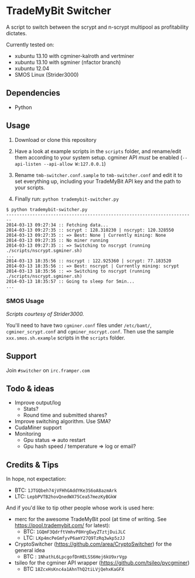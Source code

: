 # TradeMyBit Switcher

A script to switch between the scrypt and n-scrypt multipool as profitability dictates.

Currently tested on:
* xubuntu 13.10 with cgminer-kalroth and vertminer
* xubuntu 13.10 with sgminer (nfactor branch)
* xubuntu 12.04
* SMOS Linux (Strider3000)

## Dependencies

* Python

## Usage

1. Download or clone this repository

2. Have a look at example scripts in the `scripts` folder, and rename/edit them according to your system setup. cgminer API *must* be enabled (`--api-listen --api-allow W:127.0.0.1`)

3. Rename `tmb-switcher.conf.sample` to `tmb-switcher.conf` and edit it to set everything up, including your TradeMyBit API key and the path to your scripts.

4. Finally run: `python trademybit-switcher.py`


```
$ python trademybit-switcher.py 
------------------------------------------------------------------------
2014-03-13 09:27:34 :: Fetching data...
2014-03-13 09:27:35 :: scrypt : 128.310230 | nscrypt: 120.328550
2014-03-13 09:27:35 :: => Best: None | Currently mining: None
2014-03-13 09:27:35 :: No miner running
2014-03-13 09:27:35 :: => Switching to nscrypt (running ./scripts/nscrypt.sgminer.sh)
...
2014-03-13 18:35:56 :: nscrypt : 122.925360 | scrypt: 77.183520
2014-03-13 18:35:56 :: => Best: nscrypt | Currently mining: scrypt
2014-03-13 18:35:56 :: => Switching to nscrypt (running ./scripts/nscrypt.sgminer.sh)
2014-03-13 18:35:57 :: Going to sleep for 5min...
...
```

### SMOS Usage

_Scripts courtesy of Strider3000._

You'll need to have two `cgminer.conf` files under `/etc/bamt/`, `cgminer_scrypt.conf` and `cgminer_nscrypt.conf`.
Then use the sample `xxx.smos.sh.example` scripts in the `scripts` folder.

## Support

Join `#switcher` on `irc.framper.com`

## Todo & ideas
* Improve output/log
  * Stats?
  * Round time and submitted shares?
* Improve switching algorithm. Use SMA?
* CudaMiner support
* Monitoring
  * Gpu status => auto restart
  * Gpu hash speed / temperature => log or email?

## Credits & Tips
In hope, not expectation:

* BTC: `1JTGQbeh74jVFHhGAddYKe3S6oA8azmArk`
* LTC: `LepbPVTB2hovQnedWX75Cea57mezKyBGkW`

And if you'd like to tip other people whose work is used here:
* merc for the awesome TradeMyBit pool (at time of writing. See https://pool.trademybit.com/ for latest):
  * BTC: `1GQmF3QdrftVmhvP8HrgEwyZTztjDuiJLC`
  * LTC: `LKp4mcPeGmfyvP6amY27Q9TzRq3wkp5zJJ`
* CryptoSwitcher (https://github.com/area/CryptoSwitcher) for the general idea 
  * BTC : `1NhathL6LpcgofDnHELSS6Hej6kU9xrVgp`
* tsileo for the cgminer API wrapper (https://github.com/tsileo/pycgminer)
  * BTC `18ZcxHsKnc4a1AhnThQ2tiLVjQehxKaGFX` 
